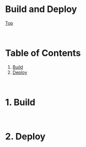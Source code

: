 # Build and Deploy

[Top](./README.md)

<br>

# Table of Contents
1. [Build](#Build)
1. [Deploy](#Deploy)

<br>

# 1. Build <a name="Build"></a>


<br>


# 2. Deploy <a name="Deploy"></a>


<br>